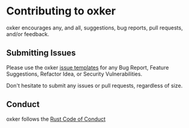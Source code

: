 # Contributing to oxker

oxker encourages any, and all, suggestions, bug reports, pull requests, and/or feedback.

## Submitting Issues

Please use the oxker [issue templates](https://github.com/mrjackwills/oxker/issues/new/choose) for any Bug Report, Feature Suggestions,
Refactor Idea, or Security Vulnerabilities.

Don't hesitate to submit any issues or pull requests, regardless of size.

## Conduct

oxker follows the [Rust Code of Conduct](https://www.rust-lang.org/policies/code-of-conduct)